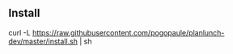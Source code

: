Install
-------

curl -L https://raw.githubusercontent.com/pogopaule/planlunch-dev/master/install.sh | sh
